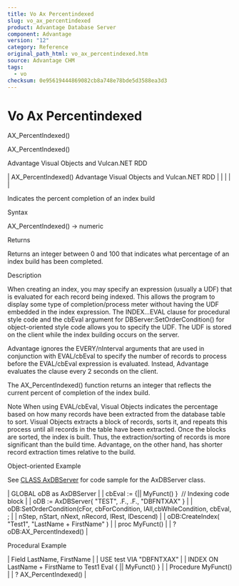 ```yaml
---
title: Vo Ax Percentindexed
slug: vo_ax_percentindexed
product: Advantage Database Server
component: Advantage
version: "12"
category: Reference
original_path_html: vo_ax_percentindexed.htm
source: Advantage CHM
tags:
  - vo
checksum: 0e95619444869082cb8a748e78bde5d3588ea3d3
---
```


# Vo Ax Percentindexed

AX\_PercentIndexed()

AX\_PercentIndexed()

Advantage Visual Objects and Vulcan.NET RDD

| AX\_PercentIndexed()  Advantage Visual Objects and Vulcan.NET RDD |  |  |  |  |

Indicates the percent completion of an index build

Syntax

AX\_PercentIndexed() -> numeric

Returns

Returns an integer between 0 and 100 that indicates what percentage of an index build has been completed.

Description

When creating an index, you may specify an expression (usually a UDF) that is evaluated for each record being indexed. This allows the program to display some type of completion/process meter without having the UDF embedded in the index expression. The INDEX...EVAL clause for procedural style code and the cbEval argument for DBServer:SetOrderCondition() for object-oriented style code allows you to specify the UDF. The UDF is stored on the client while the index building occurs on the server.

Advantage ignores the EVERY/nInterval arguments that are used in conjunction with EVAL/cbEval to specify the number of records to process before the EVAL/cbEval expression is evaluated. Instead, Advantage evaluates the clause every 2 seconds on the client.

The AX\_PercentIndexed() function returns an integer that reflects the current percent of completion of the index build.

Note When using EVAL/cbEval, Visual Objects indicates the percentage based on how many records have been extracted from the database table to sort. Visual Objects extracts a block of records, sorts it, and repeats this process until all records in the table have been extracted. Once the blocks are sorted, the index is built. Thus, the extraction/sorting of records is more significant than the build time. Advantage, on the other hand, has shorter record extraction times relative to the build.

Object-oriented Example

See [CLASS AxDBServer](vo_class_axdbserver.md) for code sample for the AxDBServer class.

| GLOBAL oDB as AxDBServer |
| cbEval := {|| MyFunct() }  // Indexing code block |
| oDB := AxDBServer{ "TEST", .F., .F., "DBFNTXAX" } |
| oDB:SetOrderCondition(cFor, cbForCondition, lAll,cbWhileCondition, cbEval, ; |
| nStep, nStart, nNext, nRecord, lRest, lDescend) |
| oDB:CreateIndex( "Test1", "LastName + FirstName" ) |
| proc MyFunct() |
| ? oDB:AX\_PercentIndexed() |

Procedural Example

| Field LastName, FirstName |
| USE test VIA "DBFNTXAX" |
| INDEX ON LastName + FirstName to Test1 Eval { || MyFunct() } |
| Procedure MyFunct() |
| ? AX\_PercentIndexed() |
